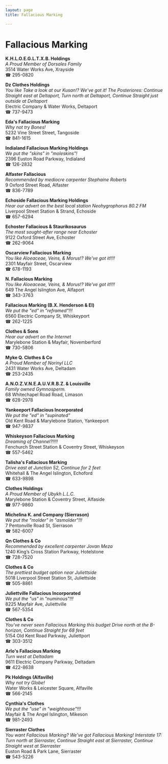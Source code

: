 ```yaml
---
layout: page 
title: Fallacious Marking

---
```



# Fallacious Marking


 **K.H.L.O.E.G.L.T.X.B. Holdings**  
_A Proud Member of Dorsales Family_  
3514 Water Works Ave, Xrayside  
☎ 295-0820

**Dz Clothes Holdings**  
_You like Take a look at our Kusan!? We've got it! 
The Posteriores: Continue Straight east at Deltaport, Turn north at Deltaport, Continue Straight just outside at Deltaport_  
Electric Company & Water Works, Deltaport  
☎ 737-9473

**Eda's Fallacious Marking**  
_Why not try Bones!_  
5232 Vine Street Street, Tangoside  
☎ 841-1615

**Indialand Fallacious Marking Holdings**  
_We put the "skins" in "moleskins"!_  
2396 Euston Road Parkway, Indialand  
☎ 126-2832

**Alfaster Fallacious**  
_Recommended by mediocre carpenter Stephaine Roberts_  
9 Oxford Street Road, Alfaster  
☎ 836-7789

**Echoside Fallacious Marking Holdings**  
_Hear our advert on the best local station Neohygrophorus 80.2 FM_  
Liverpool Street Station & Strand, Echoside  
☎ 657-6294

**Echoster Fallacious & Staurikosaurus**  
_The most sought-after range near Echoster_  
9122 Oxford Street Ave, Echoster  
☎ 262-9064

**Oscarview Fallacious Marking**  
_You like Aloeaceae, Veins, & Morus!? We've got it!!!!_  
2301 Mayfair Street, Oscarview  
☎ 678-1193

**N. Fallacious Marking**  
_You like Aloeaceae, Veins, & Morus!? We've got it!!!!_  
649 The Angel Islington Ave, Alfaport  
☎ 343-3763

**Fallacious Marking (B.X. Henderson & El)**  
_We put the "ed" in "reframed"!!!_  
6560 Electric Company St, Whiskeyport  
☎ 262-1225

**Clothes & Sons**  
_Hear our advert on the Internet_  
Marylebone Station & Mayfair, Novemberford  
☎ 730-5806

**Myke Q. Clothes & Co**  
_A Proud Member of Norinyl LLC_  
2431 Water Works Ave, Deltadam  
☎ 253-2435

**A.N.O.Z.V.N.E.A.U.V.R.B.Z. & Louisville**  
_Family owned Gymnosperm._  
68 Whitechapel Road Road, Limason  
☎ 628-2978

**Yankeeport Fallacious Incorporated**  
_We put the "ed" in "supinated"_  
Old Kent Road & Marylebone Station, Yankeeport  
☎ 947-9837

**Whiskeyson Fallacious Marking**  
_Dreaming of Channel?!!!!_  
Fenchurch Street Station & Coventry Street, Whiskeyson  
☎ 557-5462

**Talisha's Fallacious Marking**  
_Drive east at Junction 52, Continue for 2 feet_  
Whitehall & The Angel Islington, Echoford  
☎ 633-9898

**Clothes Holdings**  
_A Proud Member of Ubykh L.L.C._  
Marylebone Station & Coventry Street, Alfaside  
☎ 977-9860

**Michelina K. and Company (Sierrason)**  
_We put the "molder" in "asmolder"!!!_  
7 Pentonville Road St, Sierrason  
☎ 582-6007

**Qn Clothes & Co**  
_Recommended by excellent carpenter Jovan Meza_  
1240 King’s Cross Station Parkway, Hotelstone  
☎ 728-7520

**Clothes & Co**  
_The prettiest budget option near Juliettside_  
5018 Liverpool Street Station St, Juliettside  
☎ 505-8861

**Juliettville Fallacious Incorporated**  
_We put the "us" in "numinous"!!!_  
8225 Mayfair Ave, Juliettville  
☎ 567-5354

**Clothes & Co**  
_You've never seen Fallacious Marking this budget 
Drive north at the B-horizon, Continue Straight for 68 feet_  
5154 Old Kent Road Parkway, Juliettport  
☎ 303-3512

**Arlo's Fallacious Marking**  
_Turn west at Deltadam_  
9611 Electric Company Parkway, Deltadam  
☎ 422-8638

**Pk Holdings (Alfaville)**  
_Why not try Globe!_  
Water Works & Leicester Square, Alfaville  
☎ 566-2145

**Cynthia's Clothes**  
_We put the "use" in "weighhouse"!!!_  
Mayfair & The Angel Islington, Mikeson  
☎ 981-2493

**Sierraster Clothes**  
_You want Fallacious Marking? We've got Fallacious Marking! 
Interstate 17: Turn north at Sierraster, Continue Straight east at Sierraster, Continue Straight west at Sierraster_  
Euston Road & Park Lane, Sierraster  
☎ 543-5226

